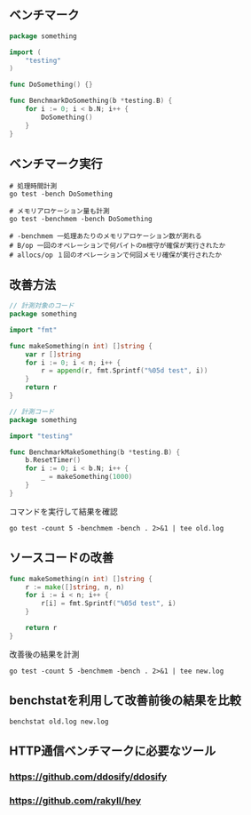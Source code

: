 ## ベンチマーク

```go
package something

import (
    "testing"
)

func DoSomething() {}

func BenchmarkDoSomething(b *testing.B) {
    for i := 0; i < b.N; i++ {
        DoSomething()
    }
}
```

## ベンチマーク実行

```shell
# 処理時間計測
go test -bench DoSomething

# メモリアロケーション量も計測
go test -benchmem -bench DoSomething

# -benchmem 一処理あたりのメモリアロケーション数が測れる
# B/op 一回のオペレーションで何バイトのm根守が確保が実行されたか
# allocs/op １回のオペレーションで何回メモリ確保が実行されたか
```

## 改善方法

```go
// 計測対象のコード
package something

import "fmt"

func makeSomething(n int) []string {
    var r []string
    for i := 0; i < n; i++ {
        r = append(r, fmt.Sprintf("%05d test", i))
    }
    return r
}

// 計測コード
package something

import "testing"

func BenchmarkMakeSomething(b *testing.B) {
    b.ResetTimer()
    for i := 0; i < b.N; i++ {
        _ = makeSomething(1000)
    }
}
```
コマンドを実行して結果を確認
```shell
go test -count 5 -benchmem -bench . 2>&1 | tee old.log
```

## ソースコードの改善
```go
func makeSomething(n int) []string {
    r := make([]string, n, n)
    for i := i < n; i++ {
        r[i] = fmt.Sprintf("%05d test", i)
    }

    return r
}
```

改善後の結果を計測
```shell
go test -count 5 -benchmem -bench . 2>&1 | tee new.log
```

## benchstatを利用して改善前後の結果を比較

```shell
benchstat old.log new.log
```

## HTTP通信ベンチマークに必要なツール

### https://github.com/ddosify/ddosify
### https://github.com/rakyll/hey